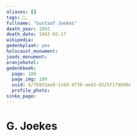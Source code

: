 ```yaml
---
aliases: []
tags: 👤, 
fullname: "Gustaaf Joekes"
death_year: 1942
death_date: 1942-02-17
wikipedia:
gedenkplaat: yes
holocaust_monument:
joods_monument:
oranjehotel:
gedenkboek:
  page: 106
  page_img: 109
  uuid: 6/fb933ae0-1c6d-4f38-ae43-d325f179b90c
  profile_photo: 
sinke_page:
---
```


# G. Joekes